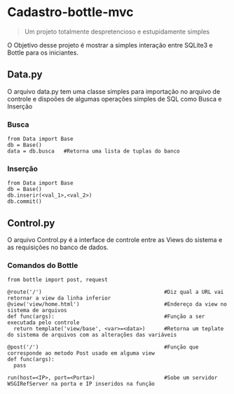 # Cadastro-bottle-mvc

> Um projeto totalmente despretencioso e estupidamente simples

O Objetivo desse projeto é mostrar a simples interação entre SQLite3 e Bottle para os iniciantes.


## Data.py

O arquivo data.py tem uma classe simples para importação no arquivo de controle e dispoões de algumas operações simples de SQL como Busca e Inserção

### Busca
```
from Data import Base
db = Base()
data = db.busca   #Retorna uma lista de tuplas do banco
```

### Inserção
```
from Data import Base
db = Base()
db.inserir(<val_1>,<val_2>)
db.commit()
```
## Control.py

O arquivo Control.py é a interface de controle entre as Views do sistema e as requisições no banco de dados.

### Comandos do Bottle

```
from bottle import post, request

@route('/')                                       #Diz qual a URL vai retornar a view da linha inferior
@view('view/home.html')                           #Endereço da view no sistema de arquivos
def func(args):                                   #Função a ser executada pelo controle
  return template('view/base', <var>=<data>)      #Retorna um teplate do sistema de arquivos com as alterações das variáveis

@post('/')                                        #Função que corresponde ao metodo Post usado em alguma view
def func(args):
  pass

run(host=<IP>, port=<Porta>)                      #Sobe um servidor WSGIRefServer na porta e IP inseridos na função
```
